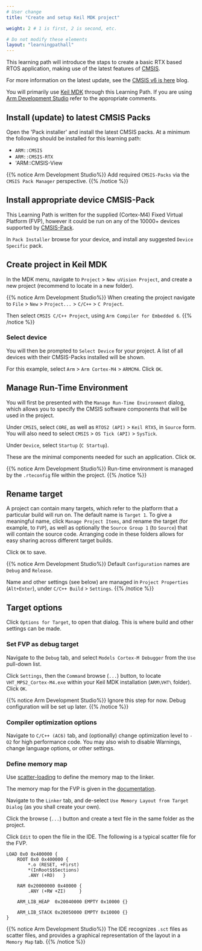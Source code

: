 ```yaml
---
# User change
title: "Create and setup Keil MDK project"

weight: 2 # 1 is first, 2 is second, etc.

# Do not modify these elements
layout: "learningpathall"
---
```

This learning path will introduce the staps to create a basic RTX based RTOS application, making use of the latest features of [CMSIS](https://www.keil.arm.com/cmsis).

For more information on the latest update, see the [CMSIS v6 is here](https://community.arm.com/arm-community-blogs/b/tools-software-ides-blog/posts/cmsis-v6-is-here) blog.

You will primarily use [Keil MDK](/install-guides/mdk) through this Learning Path. If you are using [Arm Development Studio](/install-guides/armds) refer to the appropriate comments.

## Install (update) to latest CMSIS Packs

Open the 'Pack installer' and install the latest CMSIS packs. At a minimum the following should be installed for this learning path:

* `ARM::CMSIS`
* `ARM::CMSIS-RTX`
* 'ARM::CMSIS-View

{{% notice  Arm Development Studio%}}
Add required `CMSIS-Packs` via the `CMSIS Pack Manager` perspective.
{{% /notice %}}

## Install appropriate device CMSIS-Pack

This Learning Path is written for the supplied (Cortex-M4) Fixed Virtual Platform (FVP), however it could be run on any of the 10000+ devices supported by [CMSIS-Pack](https://www.open-cmsis-pack.org/).

In `Pack Installer` browse for your device, and install any suggested `Device Specific` pack.

## Create project in Keil MDK

In the MDK menu, navigate to `Project` > `New uVision Project`, and create a new project (recommend to locate in a new folder).

{{% notice  Arm Development Studio%}}
When creating the project navigate to `File` > `New` > `Project...` > `C/C++` > `C Project`.

Then select `CMSIS C/C++ Project`, using `Arm Compiler for Embedded 6`.
{{% /notice %}}

### Select device

You will then be prompted to `Select Device` for your project. A list of all devices with their CMSIS-Packs installed will be shown.

For this example, select `Arm` > `Arm Cortex-M4` > `ARMCM4`. Click `OK`.

## Manage Run-Time Environment

You will first be presented with the `Manage Run-Time Environment` dialog, which allows you to specify the CMSIS software components that will be used in the project.

Under `CMSIS`, select `CORE`, as well as `RTOS2 (API)` > `Keil RTX5`, in `Source` form. You will also need to select `CMSIS` > `OS Tick (API)` > `SysTick`.

Under `Device`, select `Startup` (`C Startup`).

These are the minimal components needed for such an application. Click `OK`.

{{% notice  Arm Development Studio%}}
Run-time environment is managed by the `.rteconfig` file within the project.
{{% /notice %}}

## Rename target

A project can contain many targets, which refer to the platform that a particular build will run on. The default name is `Target 1`. To give a meaningful name, click `Manage Project Items`, and rename the target (for example, to `FVP`), as well as optionally the `Source Group 1` (to `Source`) that will contain the source code. Arranging code in these folders allows for easy sharing across different target builds.

Click `OK` to save.

{{% notice  Arm Development Studio%}}
Default `Configuration` names are `Debug` and `Release`.

Name and other settings (see below) are managed in `Project Properties` (`Alt+Enter`), under `C/C++ Build` > `Settings`.
{{% /notice %}}

## Target options

Click `Options for Target`, to open that dialog. This is where build and other settings can be made.

### Set FVP as debug target

Navigate to the `Debug` tab, and select `Models Cortex-M Debugger` from the `Use` pull-down list.

Click `Settings`, then the `Command` browse (`...`) button, to locate `VHT_MPS2_Cortex-M4.exe` within your Keil MDK installation (`ARM\VHT\` folder). Click `OK`.

{{% notice  Arm Development Studio%}}
Ignore this step for now. Debug configuration will be set up later.
{{% /notice %}}

### Compiler optimization options

Navigate to `C/C++ (AC6)` tab, and (optionally) change optimization level to `-O2` for high performance code.
You may also wish to disable Warnings, change language options, or other settings.

### Define memory map

Use [scatter-loading](https://developer.arm.com/documentation/101754/latest/armlink-Reference/Scatter-loading-Features/The-scatter-loading-mechanism/Overview-of-scatter-loading) to define the memory map to the linker.

The memory map for the FVP is given in the [documentation](https://developer.arm.com/documentation/100964/latest/Microcontroller-Prototyping-System-2/MPS2---memory-maps/MPS2---memory-map-for-models-without-the-Armv8-M-additions).

Navigate to the `Linker` tab, and de-select `Use Memory Layout from Target Dialog` (as you shall create your own).

Click the browse (`...`) button and create a text file in the same folder as the project.

Click `Edit` to open the file in the IDE. The following is a typical scatter file for the FVP.
```text
LOAD 0x0 0x400000 {
	ROOT 0x0 0x400000 {
		*.o (RESET, +First)
		*(InRoot$$Sections)
		.ANY (+RO)   }

	RAM 0x20000000 0x40000 {
		.ANY (+RW +ZI)     }

	ARM_LIB_HEAP  0x20040000 EMPTY 0x10000 {}

	ARM_LIB_STACK 0x20050000 EMPTY 0x10000 {}
}
```
{{% notice  Arm Development Studio%}}
The IDE recognizes `.sct` files as scatter files, and provides a graphical representation of the layout in a `Memory Map` tab.
{{% /notice %}}
